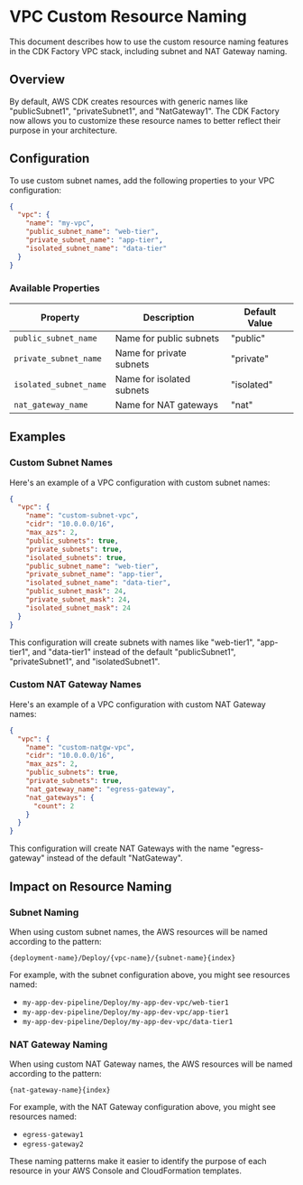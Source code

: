 # VPC Custom Resource Naming

This document describes how to use the custom resource naming features in the CDK Factory VPC stack, including subnet and NAT Gateway naming.

## Overview

By default, AWS CDK creates resources with generic names like "publicSubnet1", "privateSubnet1", and "NatGateway1". The CDK Factory now allows you to customize these resource names to better reflect their purpose in your architecture.

## Configuration

To use custom subnet names, add the following properties to your VPC configuration:

```json
{
  "vpc": {
    "name": "my-vpc",
    "public_subnet_name": "web-tier",
    "private_subnet_name": "app-tier",
    "isolated_subnet_name": "data-tier"
  }
}
```

### Available Properties

| Property | Description | Default Value |
|----------|-------------|---------------|
| `public_subnet_name` | Name for public subnets | "public" |
| `private_subnet_name` | Name for private subnets | "private" |
| `isolated_subnet_name` | Name for isolated subnets | "isolated" |
| `nat_gateway_name` | Name for NAT gateways | "nat" |

## Examples

### Custom Subnet Names

Here's an example of a VPC configuration with custom subnet names:

```json
{
  "vpc": {
    "name": "custom-subnet-vpc",
    "cidr": "10.0.0.0/16",
    "max_azs": 2,
    "public_subnets": true,
    "private_subnets": true,
    "isolated_subnets": true,
    "public_subnet_name": "web-tier",
    "private_subnet_name": "app-tier",
    "isolated_subnet_name": "data-tier",
    "public_subnet_mask": 24,
    "private_subnet_mask": 24,
    "isolated_subnet_mask": 24
  }
}
```

This configuration will create subnets with names like "web-tier1", "app-tier1", and "data-tier1" instead of the default "publicSubnet1", "privateSubnet1", and "isolatedSubnet1".

### Custom NAT Gateway Names

Here's an example of a VPC configuration with custom NAT Gateway names:

```json
{
  "vpc": {
    "name": "custom-natgw-vpc",
    "cidr": "10.0.0.0/16",
    "max_azs": 2,
    "public_subnets": true,
    "private_subnets": true,
    "nat_gateway_name": "egress-gateway",
    "nat_gateways": {
      "count": 2
    }
  }
}
```

This configuration will create NAT Gateways with the name "egress-gateway" instead of the default "NatGateway".

## Impact on Resource Naming

### Subnet Naming

When using custom subnet names, the AWS resources will be named according to the pattern:

```
{deployment-name}/Deploy/{vpc-name}/{subnet-name}{index}
```

For example, with the subnet configuration above, you might see resources named:
- `my-app-dev-pipeline/Deploy/my-app-dev-vpc/web-tier1`
- `my-app-dev-pipeline/Deploy/my-app-dev-vpc/app-tier1`
- `my-app-dev-pipeline/Deploy/my-app-dev-vpc/data-tier1`

### NAT Gateway Naming

When using custom NAT Gateway names, the AWS resources will be named according to the pattern:

```
{nat-gateway-name}{index}
```

For example, with the NAT Gateway configuration above, you might see resources named:
- `egress-gateway1`
- `egress-gateway2`

These naming patterns make it easier to identify the purpose of each resource in your AWS Console and CloudFormation templates.
